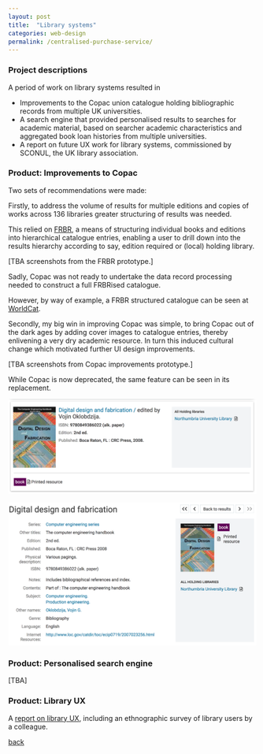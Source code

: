 ```yaml
---
layout: post
title:  "Library systems"
categories: web-design 
permalink: /centralised-purchase-service/
---
```

### Project descriptions 

A period of work on library systems resulted in 
* Improvements to the Copac union catalogue holding bibliographic records from multiple UK universities.
* A search engine that provided personalised results to searches for academic 
material, based on searcher academic characteristics and aggregated book loan histories from multiple universities.
* A report on future UX work for library systems, commissioned by SCONUL,
the UK library association.

### Product: Improvements to Copac

Two sets of recommendations were made:

Firstly, to address the volume of results for multiple editions and copies of works
across 136 libraries greater structuring of results was needed.
 
This relied on [FRBR](https://www.oclc.org/research/activities/frbr.html),
 a means of structuring individual books and editions into hierarchical 
 catalogue entries, enabling a user to drill down into the results hierarchy
 according to say, edition required or (local) holding library. 
 

\[TBA screenshots from the FRBR prototype.\] 

Sadly, Copac was not ready to undertake the data record processing needed to construct a full
FRBRised catalogue.

However, by way of example, a FRBR structured catalogue can be seen at 
[WorldCat](https://www.worldcat.org).

Secondly, my big win in improving Copac was simple, to bring Copac out of the 
dark ages by adding cover images to catalogue entries, 
thereby enlivening a very dry academic resource. In turn this induced cultural change
which motivated further UI design improvements.
 
\[TBA screenshots from Copac improvements prototype.\]

While Copac is now deprecated, the same feature can be seen in its replacement.
 
![Drill-down catalog entry](/assets/images/library/drill-down-result.png)

![Catalogue entry](/assets/images/library/top-level-result.png)

### Product: Personalised search engine

\[TBA\]

### Product: Library UX

A [report on library UX](http://hedtek.com/wp-content/uploads/2012/09/libUX-in-HE-Libraries.pdf), including an ethnographic survey of library users by a colleague.


[back](/)





